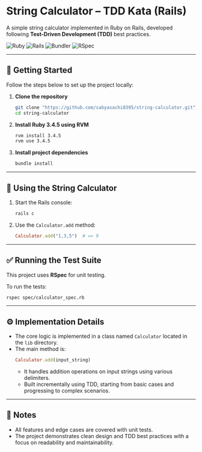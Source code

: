 # String Calculator – TDD Kata (Rails)

A simple string calculator implemented in Ruby on Rails, developed following **Test-Driven Development (TDD)** best practices.

![Ruby](https://img.shields.io/static/v1?label=Ruby&message=3.4.5.0&color=red&style=for-the-badge)
![Rails](https://img.shields.io/static/v1?label=Rails&message=8.0.2&color=9C312A&style=for-the-badge)
![Bundler](https://img.shields.io/static/v1?label=Bundler&message=2.6.9&color=f77b07&style=for-the-badge)
![RSpec](https://img.shields.io/static/v1?label=RSpec&message=8.0.1&color=2f5d8d&style=for-the-badge)

---

## 🚀 Getting Started

Follow the steps below to set up the project locally:

1. **Clone the repository**
   ```bash
   git clone "https://github.com/sabyasachi8395/string-calculator.git"
   cd string-calculator
   ```

2. **Install Ruby 3.4.5 using RVM**
   ```bash
   rvm install 3.4.5
   rvm use 3.4.5
   ```

3. **Install project dependencies**
   ```bash
   bundle install
   ```

---

## 🧮 Using the String Calculator

1. Start the Rails console:
   ```bash
   rails c
   ```

2. Use the `Calculator.add` method:
   ```ruby
   Calculator.add("1,3,5")  # => 9
   ```

---

## ✅ Running the Test Suite

This project uses **RSpec** for unit testing.

To run the tests:

```bash
rspec spec/calculator_spec.rb
```

---

## ⚙️ Implementation Details

- The core logic is implemented in a class named `Calculator` located in the `lib` directory.
- The main method is:
  ```ruby
  Calculator.add(input_string)
  ```
  - It handles addition operations on input strings using various delimiters.
  - Built incrementally using TDD, starting from basic cases and progressing to complex scenarios.

---

## 📌 Notes

- All features and edge cases are covered with unit tests.
- The project demonstrates clean design and TDD best practices with a focus on readability and maintainability.
